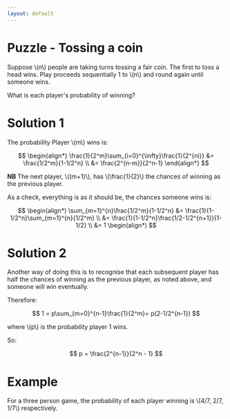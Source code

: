 ```yaml
---
layout: default
---
```


# Puzzle - Tossing a coin

Suppose \\(n\\) people are taking turns tossing a fair coin. The first to toss a head wins. Play proceeds sequentially 1 to \\(n\\) and round again until someone wins.

What is each player's probability of winning?

# Solution 1

The probability Player \\(m\\) wins is:

$$
\begin{align*}
\frac{1}{2^m}\sum_{i=0}^{\infty}\frac{1}{2^{ni}} &= \frac{1/2^m}{1-1/2^n} \\
&= \frac{2^{n-m}}{2^n-1}
\end{align*}
$$

**NB** The next player, \\((m+1)\\), has \\(\frac{1}{2}\\) the chances of winning as the previous player.

As a check, everything is as it should be, the chances someone wins is:

$$
\begin(align*)
\sum_{m=1}^{n}\frac{1/2^m}{1-1/2^n}
&= \frac{1}{1-1/2^n}\sum_{m=1}^{n}{1/2^m} \\
&= \frac{1}{1-1/2^n}\frac{1/2-1/2^{n+1}}{1-1/2} \\
&= 1
\begin(align*)
$$

# Solution 2

Another way of doing this is to recognise that each subsequent player has half the chances of winning as the previous player, as noted above, and someone will win eventually. 

Therefore:

$$
1 = p\sum_{m=0}^{n-1}\frac{1}{2^m}= p(2-1/2^{n-1})
$$

where \\(p\\) is the probability player 1 wins.

So:

$$
p = \frac{2^{n-1}}{2^n - 1}
$$


# Example

For a three person game, the probability of each player winning is \\(4/7, 2/7, 1/7\\) respectively.
